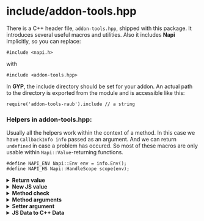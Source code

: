 # include/addon-tools.hpp

There is a C++ header file, `addon-tools.hpp`, shipped with this package. It
introduces several useful macros and utilities. Also it includes **Napi**
implicitly, so you can replace:

```
#include <napi.h>
```
with
```
#include <addon-tools.hpp>
```
In **GYP**, the include directory should be set for your addon.
An actual path to the directory is exported from the module
and is accessible like this:
```
require('addon-tools-raub').include // a string
```


### Helpers in **addon-tools.hpp**:

Usually all the helpers work within the context of a method. In this case we
have `CallbackInfo info` passed as an argument. And we can return `undefined`
in case a problem has occured. So most of these macros are only usable
within `Napi::Value`-returning functions.

```
#define NAPI_ENV Napi::Env env = info.Env();
#define NAPI_HS Napi::HandleScope scope(env);
```

<details>

<summary><b>Return value</b></summary>

* `RET_VALUE(VAL)`- return a given Napi::Value.
* `RET_UNDEFINED`- return `undefined`.
* `RET_NULL` - return `null`.
* `RET_STR(VAL)` - return `Napi::String`, expected `VAL` is `const char *`.
* `RET_NUM(VAL)` - return `Napi::Number`, expected `VAL` is of numeric type.
* `RET_EXT(VAL)` - return `Napi::External`, expected `VAL` is a pointer.
* `RET_BOOL(VAL)` - return `Napi::Boolean`, expected `VAL` is convertible to bool.

</details>



<details>

<summary><b>New JS value</b></summary>

* `JS_UNDEFINED` - an `undefined` value.
* `JS_NULL` - a `null` value.
* `JS_STR(VAL)` - create a `Napi::String`, expected `VAL` is `const char *`.
* `JS_NUM(VAL)` - create a `Napi::Number`, expected `VAL` is of numeric type.
* `JS_EXT(VAL)` - create a `Napi::External`, expected `VAL` is a pointer.
* `JS_BOOL(VAL)` - create a `Napi::Boolean`, expected `VAL` is convertible to bool.
* `JS_OBJECT` - a new empty `Object` instance.
* `JS_ARRAY` - a new empty `Array` instance.

</details>


<details>

<summary><b>Method check</b></summary>

These checks throw JS `TypeError` if not passed. `T` is always used as a typename
in error messages. `C` is a
[Napi::Value](https://github.com/nodejs/node-addon-api/blob/master/doc/value.md)
check method, like `IsObject()`. `I` is the index of argument as in `info[I]`,
starting from `0`.

* `REQ_ARGS(N)` - check if at least `N` arguments passed
* `IS_ARG_EMPTY(I)` - check if argument `I` is `undefined` or `null`
* `CHECK_REQ_ARG(I, C, T)` - check if argument `I` is approved by `C` check.
* `CHECK_LET_ARG(I, C, T)` - check if argument `I` is approved by `C` check or empty.
* `SETTER_CHECK(C, T)` - check if setter `value` is approved by `C` check.
* `DES_CHECK` - for void-returning methods, check if the instance wasn't
destroyed by `destroy()`.
* `THIS_CHECK` - check if the instance wasn't
destroyed by `destroy()`, and then fetch `env`.

</details>


<details>

<summary><b>Method arguments</b></summary>

Following macros convert JS arguments into C++ variables.
Three types of argument retrieval are supported:
* `REQ_` - 2 params, requires an argument to have a value
* `USE_` - 3 params, allows the argument to be empty and have a default
* `LET_` - 2 params, is `USE_` with a preset zero-default.
* `SOFT_` - 2 params, is `LET_` without type and arity checks.

What it does, basically:
```
// REQ_DOUBLE_ARG(0, x)
double x = info[0].ToNumber().DoubleValue();

// USE_DOUBLE_ARG(0, x, 5.7)
double x = IS_ARG_EMPTY(0) ? 5.7 : info[0].ToNumber().DoubleValue();

// LET_DOUBLE_ARG(0, x)
double x = IS_ARG_EMPTY(0) ? 0.0 : info[0].ToNumber().DoubleValue();
```

That extrapolates well to all the helpers below:

|     Macro        | JS type       | C++ type                | Default   |
| :---             | :---:         | :---:                   | :---:     |
| `REQ_STR_ARG`    | `string`      | `std::string`           | -         |
| `USE_STR_ARG`    | `string`      | `std::string`           | -         |
| `LET_STR_ARG`    | `string`      | `std::string`           | `""`      |
| `REQ_INT32_ARG`  | `number`      | `int32_t`               | -         |
| `USE_INT32_ARG`  | `number`      | `int32_t`               | -         |
| `LET_INT32_ARG`  | `number`      | `int32_t`               | `0`       |
| `REQ_INT_ARG`    | `number`      | `int32_t`               | -         |
| `USE_INT_ARG`    | `number`      | `int32_t`               | -         |
| `LET_INT_ARG`    | `number`      | `int32_t`               | `0`       |
| `REQ_UINT32_ARG` | `number`      | `uint32_t`              | -         |
| `USE_UINT32_ARG` | `number`      | `uint32_t`              | -         |
| `LET_UINT32_ARG` | `number`      | `uint32_t`              | `0`       |
| `REQ_UINT_ARG`   | `number`      | `uint32_t`              | -         |
| `USE_UINT_ARG`   | `number`      | `uint32_t`              | -         |
| `LET_UINT_ARG`   | `number`      | `uint32_t`              | `0`       |
| `REQ_BOOL_ARG`   | `Boolean`     | `bool`                  | -         |
| `USE_BOOL_ARG`   | `Boolean`     | `bool`                  | -         |
| `LET_BOOL_ARG`   | `Boolean`     | `bool`                  | `false`   |
| `SOFT_BOOL_ARG`  | `Boolean`     | `bool`                  | `false`   |
| `REQ_OFFS_ARG`   | `number`      | `size_t`                | -         |
| `USE_OFFS_ARG`   | `number`      | `size_t`                | -         |
| `LET_OFFS_ARG`   | `number`      | `size_t`                | `0`       |
| `REQ_DOUBLE_ARG` | `number`      | `double`                | -         |
| `USE_DOUBLE_ARG` | `number`      | `double`                | -         |
| `LET_DOUBLE_ARG` | `number`      | `double`                | `0.0`     |
| `REQ_FLOAT_ARG`  | `number`      | `float`                 | -         |
| `USE_FLOAT_ARG`  | `number`      | `float`                 | -         |
| `LET_FLOAT_ARG`  | `number`      | `float`                 | `0.f`     |
| `REQ_EXT_ARG`    | `native`      | `void*`                 | -         |
| `USE_EXT_ARG`    | `native`      | `void*`                 | -         |
| `LET_EXT_ARG`    |  `native`     | `void*`                 | `nullptr` |
| `REQ_OBJ_ARG`    | `object`      | `Napi::Object`          | -         |
| `USE_OBJ_ARG`    | `object`      | `Napi::Object`          | -         |
| `LET_OBJ_ARG`    | `object`      | `Napi::Object`          | `{}`      |
| `REQ_ARRAY_ARG`  | `object`      | `Napi::Array`           | -         |
| `USE_ARRAY_ARG`  | `object`      | `Napi::Array`           | -         |
| `LET_ARRAY_ARG`  | `object`      | `Napi::Array`           | `[]`      |
| `REQ_FUN_ARG`    | `function`    | `Napi::Function`        | -         |
| `REQ_ARRV_ARG`   | `ArrayBuffer` | `Napi::ArrayBuffer`     | -         |
| `REQ_BUF_ARG`    | `Buffer`      | `Napi::Buffer<uint8_t>` | -         |


```
JS_METHOD(test) {
	REQ_UINT32_ARG(0, width); // uint32_t width
	REQ_UINT32_ARG(1, height); // uint32_t height
	LET_FLOAT_ARG(2, z); // float z
	// An error is thrown if width or height are not passed as numbers.
	// Argument z can be undefined, null, or number; error otherwise.
	...
```

</details>


<details>

<summary><b>Setter argument</b></summary>

Works similar to method arguments. But there is always `value`
argument, from which a C++ value is extracted.

* `SETTER_STR_ARG`
* `SETTER_INT32_ARG`
* `SETTER_INT_ARG`
* `SETTER_BOOL_ARG`
* `SETTER_UINT32_ARG`
* `SETTER_UINT_ARG`
* `SETTER_OFFS_ARG`
* `SETTER_DOUBLE_ARG`
* `SETTER_FLOAT_ARG`
* `SETTER_EXT_ARG`
* `SETTER_FUN_ARG`
* `SETTER_OBJ_ARG`
* `SETTER_ARRV_ARG`

```
JS_IMPLEMENT_SETTER(MyClass, x) { THIS_CHECK; SETTER_STR_ARG;
	// Variable created: std::string v;
	...
```

See also: [Class Wrapping](class-wrapping.md)

</details>


<details>

<summary><b>JS Data to C++ Data</b></summary>

* `T *getArrayData(value, num = NULL)` - extracts TypedArray data of any type from
the given JS value. Does not accept `Array`. Checks with `IsArrayBuffer()`.
Returns `nullptr` for empty JS values. For unacceptable values throws TypeError.

* `T *getBufferData(value, num = NULL)` - extracts Buffer data from
the given JS value. Checks with `IsBuffer()`.
Returns `nullptr` for empty JS values. For unacceptable values throws TypeError.

* `void *getData(value)` - if `value` is a `TypedArray|Buffer`,
calls `getArrayData` or `getArrayData` on it. Otherwise, if 
`value.data` is a `TypedArray|Buffer`,
calls `getArrayData` or `getArrayData` on it.
Returns `nullptr` in other cases.

</details>

